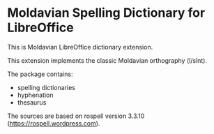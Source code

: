 # Moldavian Spelling Dictionary for LibreOffice

This is Moldavian LibreOffice dictionary extension.

This extension implements the classic Moldavian orthography (î/sînt).

The package contains:
* spelling dictionaries
* hyphenation
* thesaurus

The sources are based on rospell version 3.3.10 (https://rospell.wordpress.com).
